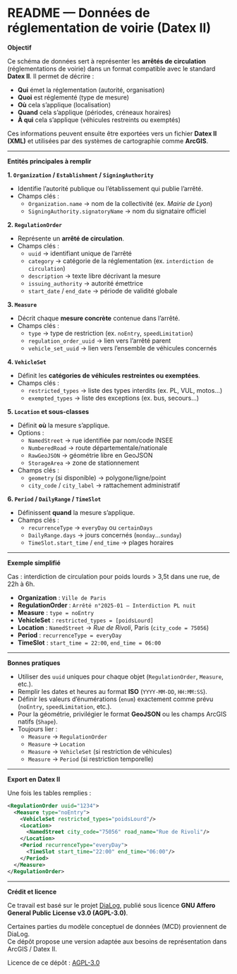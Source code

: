 # **README — Données de réglementation de voirie (Datex II)**

**Objectif**  

Ce schéma de données sert à représenter les **arrêtés de circulation** (réglementations de voirie) dans un format compatible avec le standard **Datex II**. Il permet de décrire :  
- **Qui** émet la réglementation (autorité, organisation)  
- **Quoi** est réglementé (type de mesure)  
- **Où** cela s’applique (localisation)  
- **Quand** cela s’applique (périodes, créneaux horaires)  
- **À qui** cela s’applique (véhicules restreints ou exemptés)  

Ces informations peuvent ensuite être exportées vers un fichier **Datex II (XML)** et utilisées par des systèmes de cartographie comme **ArcGIS**.

---

**Entités principales à remplir**

**1. `Organization` / `Establishment` / `SigningAuthority`**  
- Identifie l’autorité publique ou l’établissement qui publie l’arrêté.  
- Champs clés :  
  - `Organization.name` → nom de la collectivité (ex. *Mairie de Lyon*)  
  - `SigningAuthority.signatoryName` → nom du signataire officiel  

**2. `RegulationOrder`**  
- Représente un **arrêté de circulation**.  
- Champs clés :  
  - `uuid` → identifiant unique de l’arrêté  
  - `category` → catégorie de la réglementation (ex. `interdiction de circulation`)  
  - `description` → texte libre décrivant la mesure  
  - `issuing_authority` → autorité émettrice  
  - `start_date` / `end_date` → période de validité globale  

**3. `Measure`**  
- Décrit chaque **mesure concrète** contenue dans l’arrêté.  
- Champs clés :  
  - `type` → type de restriction (ex. `noEntry`, `speedLimitation`)  
  - `regulation_order_uuid` → lien vers l’arrêté parent  
  - `vehicle_set_uuid` → lien vers l’ensemble de véhicules concernés  

**4. `VehicleSet`**  
- Définit les **catégories de véhicules restreintes ou exemptées**.  
- Champs clés :  
  - `restricted_types` → liste des types interdits (ex. PL, VUL, motos…)  
  - `exempted_types` → liste des exceptions (ex. bus, secours…)  

**5. `Location` et sous-classes**  
- Définit **où** la mesure s’applique.  
- Options :  
  - `NamedStreet` → rue identifiée par nom/code INSEE  
  - `NumberedRoad` → route départementale/nationale  
  - `RawGeoJSON` → géométrie libre en GeoJSON  
  - `StorageArea` → zone de stationnement  
- Champs clés :  
  - `geometry` (si disponible) → polygone/ligne/point  
  - `city_code` / `city_label` → rattachement administratif  

**6. `Period` / `DailyRange` / `TimeSlot`**  
- Définissent **quand** la mesure s’applique.  
- Champs clés :  
  - `recurrenceType` → `everyDay` ou `certainDays`  
  - `DailyRange.days` → jours concernés (`monday`…`sunday`)  
  - `TimeSlot.start_time` / `end_time` → plages horaires  

---

**Exemple simplifié**

Cas : interdiction de circulation pour poids lourds > 3,5t dans une rue, de 22h à 6h.

- **Organization** : `Ville de Paris`  
- **RegulationOrder** : `Arrêté n°2025-01 — Interdiction PL nuit`  
- **Measure** : `type = noEntry`  
- **VehicleSet** : `restricted_types = [poidsLourd]`  
- **Location** : `NamedStreet` → *Rue de Rivoli*, Paris (`city_code = 75056`)  
- **Period** : `recurrenceType = everyDay`  
- **TimeSlot** : `start_time = 22:00`, `end_time = 06:00`

---

**Bonnes pratiques**

- Utiliser des `uuid` uniques pour chaque objet (`RegulationOrder`, `Measure`, etc.).  
- Remplir les dates et heures au format **ISO** (`YYYY-MM-DD`, `HH:MM:SS`).  
- Définir les valeurs d’énumérations (`enum`) exactement comme prévu (`noEntry`, `speedLimitation`, etc.).  
- Pour la géométrie, privilégier le format **GeoJSON** ou les champs ArcGIS natifs (`Shape`).  
- Toujours lier :  
  - `Measure` → `RegulationOrder`  
  - `Measure` → `Location`  
  - `Measure` → `VehicleSet` (si restriction de véhicules)  
  - `Measure` → `Period` (si restriction temporelle)  

---

**Export en Datex II**

Une fois les tables remplies :  

```xml
<RegulationOrder uuid="1234">
  <Measure type="noEntry">
    <VehicleSet restricted_types="poidsLourd"/>
    <Location>
      <NamedStreet city_code="75056" road_name="Rue de Rivoli"/>
    </Location>
    <Period recurrenceType="everyDay">
      <TimeSlot start_time="22:00" end_time="06:00"/>
    </Period>
  </Measure>
</RegulationOrder>
```
---
**Crédit et licence**

Ce travail est basé sur le projet [DiaLog](https://github.com/MTES-MCT/dialog), 
publié sous licence **GNU Affero General Public License v3.0 (AGPL-3.0)**.

Certaines parties du modèle conceptuel de données (MCD) proviennent de DiaLog.  
Ce dépôt propose une version adaptée aux besoins de représentation dans ArcGIS / Datex II.

Licence de ce dépôt : [AGPL-3.0](./LICENSE)
